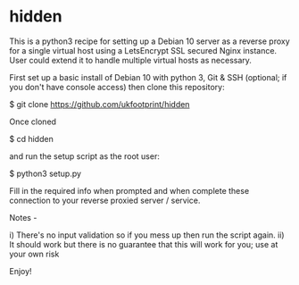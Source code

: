 # hidden

This is a python3 recipe for setting up a Debian 10 server as a reverse proxy for a single virtual host using  a LetsEncrypt SSL secured Nginx instance. User could extend it to handle multiple virtual hosts as necessary.

First set up a basic install of Debian 10 with python 3, Git & SSH (optional; if you don't have console access) then clone this repository:

$  git clone https://github.com/ukfootprint/hidden

Once cloned

$ cd hidden

and run the setup script as the root user:

$ python3 setup.py

Fill in the required info when prompted and when complete these connection to your reverse proxied server / service.

Notes - 

i) There's no input validation so if you mess up then run the script again.
ii) It should work but there is no guarantee that this will work for you; use at your own risk 

Enjoy!
